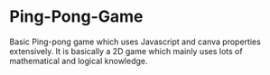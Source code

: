 # Ping-Pong-Game
Basic Ping-pong game which uses Javascript and canva properties extensively. It is basically a 2D game which mainly uses lots of mathematical and logical knowledge.
